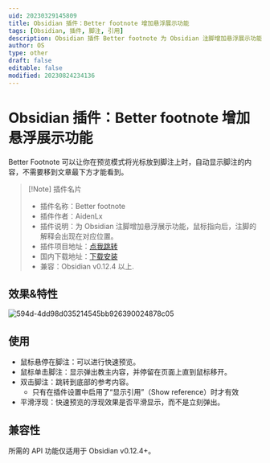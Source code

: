 ```yaml
---
uid: 20230329145809
title: Obsidian 插件：Better footnote 增加悬浮展示功能
tags: [Obsidian, 插件, 脚注, 引用]
description: Obsidian 插件 Better footnote 为 Obsidian 注脚增加悬浮展示功能，鼠标指向后，注脚的解释会出现在对应位置。
author: OS
type: other
draft: false
editable: false
modified: 20230824234136
---
```


# Obsidian 插件：Better footnote 增加悬浮展示功能

Better Footnote 可以让你在预览模式将光标放到脚注上时，自动显示脚注的内容，不需要移到文章最下方才能看到。

> [!Note] 插件名片
> - 插件名称：Better footnote
> - 插件作者：AidenLx
> - 插件说明：为 Obsidian 注脚增加悬浮展示功能，鼠标指向后，注脚的解释会出现在对应位置。
> - 插件项目地址：[点我跳转](https://github.com/aidenlx/better-fn)
> - 国内下载地址：[下载安装](https://pkmer.cn/products/plugin/pluginMarket/?better-fn)
> - 兼容：Obsidian v0.12.4 以上.

## 效果&特性

![594d-4dd98d035214545bb926390024878c05](https://cdn.pkmer.cn/images/3cec7efc96ed4852f1b9f839ef923d2a_MD5.gif!pkmer)

## 使用

- 鼠标悬停在脚注：可以进行快速预览。
- 鼠标单击脚注：显示弹出教主内容，并停留在页面上直到鼠标移开。
- 双击脚注：跳转到底部的参考内容。
	- 只有在插件设置中启用了“显示引用”（Show reference）时才有效
- 平滑浮现：快速预览的浮现效果是否平滑显示，而不是立刻弹出。

## 兼容性

所需的 API 功能仅适用于 Obsidian v0.12.4+。